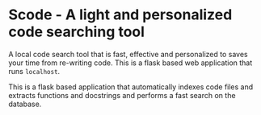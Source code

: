# Scode - A light and personalized code searching tool 

A local code search tool that is fast, effective and personalized to saves your time from re-writing code. This is a flask based web application that runs `localhost`.

This is a flask based application that automatically indexes code files and extracts functions and docstrings and performs a fast search on the database. 


